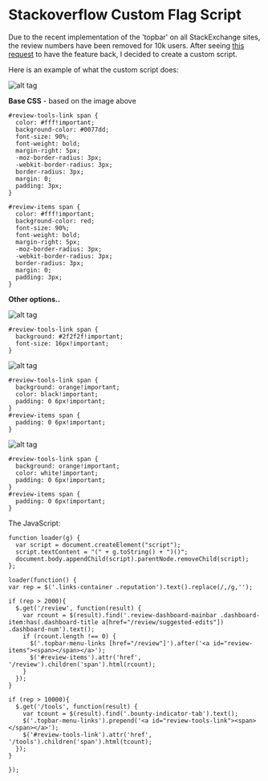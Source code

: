 Stackoverflow Custom Flag Script
=============================

Due to the recent implementation of the 'topbar' on all StackExchange sites, the review numbers have been removed for 10k users. After seeing [this request](http://meta.stackoverflow.com/questions/209998/bring-back-review-numbers-to-the-top-bar) to have the feature back, I decided to create a custom script.

Here is an example of what the custom script does:

![alt tag](http://i.stack.imgur.com/iGwgU.png)

**Base CSS** - based on the image above

    #review-tools-link span {
      color: #fff!important;
      background-color: #0077dd;
      font-size: 90%;
      font-weight: bold;
      margin-right: 5px;
      -moz-border-radius: 3px;
      -webkit-border-radius: 3px;
      border-radius: 3px;
      margin: 0;
      padding: 3px;
    }
    
    #review-items span {
      color: #fff!important;
      background-color: red;
      font-size: 90%;
      font-weight: bold;
      margin-right: 5px;
      -moz-border-radius: 3px;
      -webkit-border-radius: 3px;
      border-radius: 3px;
      margin: 0;
      padding: 3px;
    }

**Other options..**

![alt tag](http://i.stack.imgur.com/CBJB7.png)

    #review-tools-link span {
      background: #2f2f2f!important;
      font-size: 16px!important;
    }

![alt tag](http://i.stack.imgur.com/AWTHZ.png)

    #review-tools-link span {
      background: orange!important;
      color: black!important;
      padding: 0 6px!important;
    }
    #review-items span {
      padding: 0 6px!important;
    }
    
![alt tag](http://i.stack.imgur.com/MZzE3.png)

    #review-tools-link span {
      background: orange!important;
      color: white!important;
      padding: 0 6px!important;
    }
    #review-items span {
      padding: 0 6px!important;
    }
    
The JavaScript:

    function loader(g) {
      var script = document.createElement("script");
      script.textContent = "(" + g.toString() + ")()";
      document.body.appendChild(script).parentNode.removeChild(script);
    };
    
    loader(function() {
    var rep = $('.links-container .reputation').text().replace(/,/g,'');
    
    if (rep > 2000){
      $.get('/review', function(result) {
        var rcount = $(result).find('.review-dashboard-mainbar .dashboard-item:has(.dashboard-title a[href="/review/suggested-edits"]) .dashboard-num').text();
        if (rcount.length !== 0) {
          $('.topbar-menu-links [href="/review"]').after('<a id="review-items"><span></span></a>');
          $('#review-items').attr('href', '/review').children('span').html(rcount);
        }
      });
    }
    
    if (rep > 10000){
      $.get('/tools', function(result) {
        var tcount = $(result).find('.bounty-indicator-tab').text();
        $('.topbar-menu-links').prepend('<a id="review-tools-link"><span></span></a>');
        $('#review-tools-link').attr('href', '/tools').children('span').html(tcount);
      });
    }
    
    });
